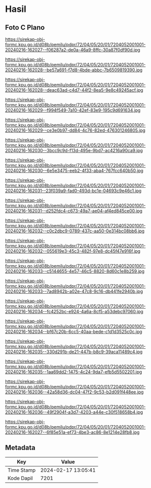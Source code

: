 # Hasil

## Foto C Plano

https://sirekap-obj-formc.kpu.go.id/d08b/pemilu/pdpr/72/04/05/20/01/7204052001001-20240216-162027--f06287a2-de0a-46a9-8ffc-30a87f0df90d.jpg

https://sirekap-obj-formc.kpu.go.id/d08b/pemilu/pdpr/72/04/05/20/01/7204052001001-20240216-162028--be57a691-f7d8-4bde-abbc-7b6509819390.jpg

https://sirekap-obj-formc.kpu.go.id/d08b/pemilu/pdpr/72/04/05/20/01/7204052001001-20240216-162028--deac63ad-c4d7-44f2-8ea5-9e8c49245acf.jpg

https://sirekap-obj-formc.kpu.go.id/d08b/pemilu/pdpr/72/04/05/20/01/7204052001001-20240216-162029--f994f549-7a10-42ef-83e9-195c9d691634.jpg

https://sirekap-obj-formc.kpu.go.id/d08b/pemilu/pdpr/72/04/05/20/01/7204052001001-20240216-162029--ce3e0b97-dd84-4c76-82ed-476301246805.jpg

https://sirekap-obj-formc.kpu.go.id/d08b/pemilu/pdpr/72/04/05/20/01/7204052001001-20240216-162030--3bcc9c9d-f13d-495e-9bd7-ac4216a90ca9.jpg

https://sirekap-obj-formc.kpu.go.id/d08b/pemilu/pdpr/72/04/05/20/01/7204052001001-20240216-162030--6e5e3475-eeb2-4f33-aba4-767fcc640b50.jpg

https://sirekap-obj-formc.kpu.go.id/d08b/pemilu/pdpr/72/04/05/20/01/7204052001001-20240216-162031--23f039a9-fad0-493d-bc1e-04693c9e46c1.jpg

https://sirekap-obj-formc.kpu.go.id/d08b/pemilu/pdpr/72/04/05/20/01/7204052001001-20240216-162031--d252fdc4-c673-49a7-ae04-af4ed845ce00.jpg

https://sirekap-obj-formc.kpu.go.id/d08b/pemilu/pdpr/72/04/05/20/01/7204052001001-20240216-162032--c0c2dbc9-0789-437c-aa50-0e314bc08bb6.jpg

https://sirekap-obj-formc.kpu.go.id/d08b/pemilu/pdpr/72/04/05/20/01/7204052001001-20240216-162032--055619e3-45c3-482f-97e8-dc45f47e916f.jpg

https://sirekap-obj-formc.kpu.go.id/d08b/pemilu/pdpr/72/04/05/20/01/7204052001001-20240216-162033--c5144655-4e57-46c5-8820-8d60c1e8b259.jpg

https://sirekap-obj-formc.kpu.go.id/d08b/pemilu/pdpr/72/04/05/20/01/7204052001001-20240216-162033--7ad8942b-a02e-47c8-9c16-db441fe2940b.jpg

https://sirekap-obj-formc.kpu.go.id/d08b/pemilu/pdpr/72/04/05/20/01/7204052001001-20240216-162034--fc4252bc-e924-4a6a-8cf5-a53debc97060.jpg

https://sirekap-obj-formc.kpu.go.id/d08b/pemilu/pdpr/72/04/05/20/01/7204052001001-20240216-162034--bf67c20b-6cc5-40aa-bede-c1d1d3525c0c.jpg

https://sirekap-obj-formc.kpu.go.id/d08b/pemilu/pdpr/72/04/05/20/01/7204052001001-20240216-162035--330d291b-de21-447b-b8c9-39aca11489c4.jpg

https://sirekap-obj-formc.kpu.go.id/d08b/pemilu/pdpr/72/04/05/20/01/7204052001001-20240216-162035--1aa69dd2-1475-4c24-9da7-efb5d5502201.jpg

https://sirekap-obj-formc.kpu.go.id/d08b/pemilu/pdpr/72/04/05/20/01/7204052001001-20240216-162036--42a58d36-dc04-47f2-9c53-b2d091f448ee.jpg

https://sirekap-obj-formc.kpu.go.id/d08b/pemilu/pdpr/72/04/05/20/01/7204052001001-20240216-162036--49f2904f-a3d7-4203-a44e-c30f518658b4.jpg

https://sirekap-obj-formc.kpu.go.id/d08b/pemilu/pdpr/72/04/05/20/01/7204052001001-20240216-162027--6f85e51a-ef73-4be3-ac86-8e1214e28fb8.jpg


## Metadata

| Key        | Value               |
| ---------- | ------------------- |
| Time Stamp | 2024-02-17 13:05:41 |
| Kode Dapil | 7201                |



